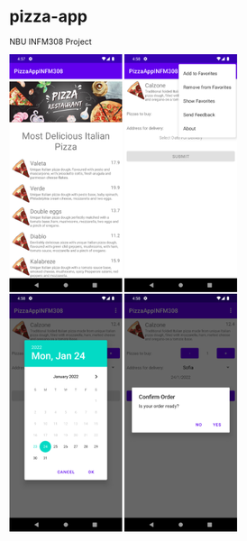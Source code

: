 # pizza-app
NBU INFM308 Project

<img src="https://github.com/aleksgeyman/pizza-app/blob/main/screenshots/Screenshot_1642949839.png" width="200"/>
<img src="https://github.com/aleksgeyman/pizza-app/blob/main/screenshots/Screenshot_1642949880.png" width="200"/>
<img src="https://github.com/aleksgeyman/pizza-app/blob/main/screenshots/Screenshot_1642949896.png" width="200"/>
<img src="https://github.com/aleksgeyman/pizza-app/blob/main/screenshots/Screenshot_1642949900.png" width="200"/>
